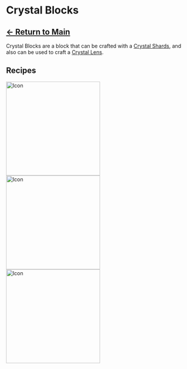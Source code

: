 # Crystal Blocks

## [<- Return to Main](https://pinkgoosik.github.io/artifality/)

Crystal Blocks are a block that can be crafted with a [Crystal Shards](https://pinkgoosik.github.io/artifality/item/crystal_shards), and also can be used to craft a [Crystal Lens](https://pinkgoosik.github.io/artifality/block/crystal_lenses).

## Recipes
<img alt="Icon" src="https://github.com/PinkGoosik/artifality/blob/wiki/images/recipe/incremental_crystal_block.png?raw=true" width="256">
<img alt="Icon" src="https://github.com/PinkGoosik/artifality/blob/wiki/images/recipe/lunar_crystal_block.png?raw=true" width="256">
<img alt="Icon" src="https://github.com/PinkGoosik/artifality/blob/wiki/images/recipe/life_crystal_block.png?raw=true" width="256">